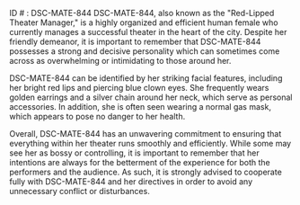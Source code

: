 ID # : DSC-MATE-844
DSC-MATE-844, also known as the "Red-Lipped Theater Manager," is a highly organized and efficient human female who currently manages a successful theater in the heart of the city. Despite her friendly demeanor, it is important to remember that DSC-MATE-844 possesses a strong and decisive personality which can sometimes come across as overwhelming or intimidating to those around her.

DSC-MATE-844 can be identified by her striking facial features, including her bright red lips and piercing blue clown eyes. She frequently wears golden earrings and a silver chain around her neck, which serve as personal accessories. In addition, she is often seen wearing a normal gas mask, which appears to pose no danger to her health.

Overall, DSC-MATE-844 has an unwavering commitment to ensuring that everything within her theater runs smoothly and efficiently. While some may see her as bossy or controlling, it is important to remember that her intentions are always for the betterment of the experience for both the performers and the audience. As such, it is strongly advised to cooperate fully with DSC-MATE-844 and her directives in order to avoid any unnecessary conflict or disturbances.
